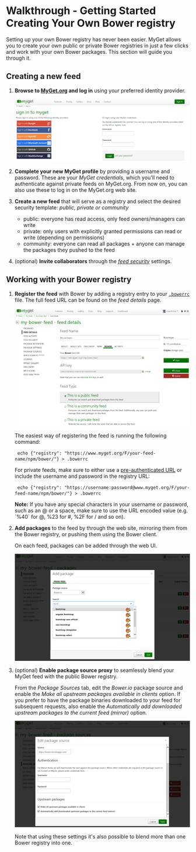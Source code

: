 # Walkthrough - Getting Started Creating Your Own Bower registry

Setting up your own Bower registry has never been easier. MyGet allows you to create your own public or private Bower registries in just a few clicks and work with your own Bower packages. This section will guide you through it.

## Creating a new feed

1. **Browse to [MyGet.org][1] and log in** using your preferred identity provider.

	![Use an existing identity or create a MyGet account from scratch.](Images/authenticate.png)

2. **Complete your new MyGet profile** by providing a username and password. These are your *MyGet credentials*, which you'll need to authenticate against private feeds on MyGet.org. From now on, you can also use these to log in on the MyGet.org web site.

3. **Create a new feed** that will serve as a registry and select the desired security template: *public, private or community*

	* public: everyone has read access, only feed owners/managers can write
	* private: only users with explicitly granted permissions can read or write (depending on permissions)
	* community: everyone can read all packages + anyone can manage the packages they pushed to the feed

4. (optional) **Invite collaborators** through the *[feed security][2]* settings.

## Working with your Bower registry

1. **Register the feed** with Bower by adding a registry entry to your [`.bowerrc`](http://bower.io/docs/config/) file. The full feed URL can be found on the *feed details* page.

	![Bower feed URL on MyGet](Images/bower-feed-details.png)

	The easiest way of registering the feed is running the following command:

		echo {"registry": "https://www.myget.org/F/your-feed-name/npm/bower/"} > .bowerrc

	For private feeds, make sure to either use a [pre-authenticated URL](/docs/reference/feed-endpoints) or include the username and password in the registry URL:

		echo {"registry": "https://username:password@www.myget.org/F/your-feed-name/npm/bower/"} > .bowerrc

	<p class="alert alert-info">
	    <strong>Note:</strong> If you have any special characters in your username or password, such as an @ or a space, make sure to use the URL encoded value (e.g. `%40` for @, %23 for #, %2F for / and so on).
	</p>

2. **Add packages** to the feed by through the web site, mirroring them from the Bower registry, or pushing them using the Bower client.

	On each feed, packages can be added through the web UI.

	![Add package from Bower registry](Images/add-bower-fromfeed.png)

3. (optional) **Enable package source proxy** to seamlessly blend your MyGet feed with the public Bower registry.

	From the *Package Sources* tab, edit the *Bower.io* package source and enable the *Make all upstream packages available in clients* option. If you prefer to have the package binaries downloaded to your feed for subsequent requests, also enable the *Automatically add downloaded upstream packages to the current feed (mirror)* option.

	![Mix your Bower registry with the public Bower registry](Images/proxy-bower-registry.png)

	Note that using these settings it's also possible to blend more than one Bower registry into one.

[1]: http://www.myget.org
[2]: http://docs.myget.org/docs/reference/feed-security